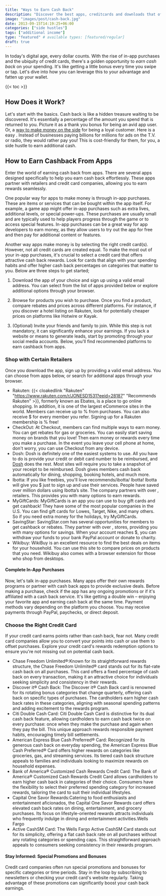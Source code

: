 ```yaml
---
title: "Ways to Earn Cash Back"
description: "Discover the best apps, creditcards and downloads that offer cash back, rewards, coupons, rebates, incentives and more."
image: "images/post/cash-back.jpg"
date: 2013-09-15T14:19:25+06:00
categories: ["side hustles"]
tags: ["additional income"]
type: "featured" # available types: [featured/regular]
draft: true
---
```


In today's digital age, every dollar counts. With the rise of in-app purchases and the ubiquity of credit cards, there's a golden opportunity to _earn cash back_ on your spending. It's like getting a little bonus every time you swipe or tap. Let's dive into how you can leverage this to your advantage and fatten up your wallet.

{{< toc >}}

## How Does it Work? 

Let's start with the basics. Cash back is like a hidden treasure waiting to be discovered. It's essentially a percentage of the amount you spend that is returned to you. Picture it as a thank you bonus for being an avid app user. Or, a [way to make money on the side](/blog/creative-side-hustles) for being a loyal customer. Here is a easy . Instead of businesses paying billions for millions for ads on the T.V. or radio, they would rather pay you! This is cost-friendly for them, for you, a side hustle to earn additional cash.

## How to Earn Cashback From Apps

Enter the world of earning cash back from apps. There are several apps designed specifically to help you earn cash back effortlessly. These apps partner with retailers and credit card companies, allowing you to earn rewards seamlessly.

One popular way for apps to make money is through in-app purchases. These are items or services that can be bought within the app itself. For example, a game app might offer in-app purchases such as extra lives, additional levels, or special power-ups. These purchases are usually small and are typically used to help players progress through the game or to access special features. In-app purchases can be a great way for app developers to earn money, as they allow users to try out the app for free and then pay for additional content or features.

Another way apps make money is by selecting the right credit card(s). However, not all credit cards are created equal. To make the most out of your in-app purchases, it's crucial to select a credit card that offers attractive cash back rewards. Look for cards that align with your spending habits and offer higher cash back percentages on categories that matter to you. Below are three steps to get started;

1. Download the app of your choice and sign up using a valid email address. You can select from the list of apps provided below or explore additional options through your browser.
    
2. Browse for products you wish to purchase. Once you find a product, compare rebates and prices across different platforms. For instance, if you discover a hotel listing on Rakuten, look for potentially cheaper prices on platforms like Hotwire or Kayak.
    
3. (Optional) Invite your friends and family to join. While this step is not mandatory, it can significantly enhance your earnings. If you lack a website or means to generate leads, start by promoting through your social media accounts. Below, you'll find recommended platforms to earn cashback from apps.

### Shop with Certain Retailers

Once you download the app, sign up by providing a valid email address. You can choose from apps below, or search for additional apps through your browser.    

- Rakuten: {{< cloakedlink "Rakuten" "https://www.rakuten.com/r/JONESD1531?eeid=28187" "Recommends Rakuten" >}}, formerly known as Ebates, is a place to go online shopping. In addition, it is one of the largest eCommerce sites in the world. Members can receive up to % from purchases. You can also receive $ for every member you refer. Signing up for a Rakuten membership is % free!
- CheckOut: At Checkout, members can find multiple ways to earn money. You can get rebates for gas or groceries. You can easily start saving money on brands that you love! Then earn money or rewards every time you make a purchase. In the event you leave your cell phone at home, don't worry, you can use Checkout  from any device.
- Dosh: Dosh is definitely one of the easiest systems to use. All you have to do is provide your credit or debit card number to be reimbursed, and [Dosh](http://dosh.com/) does the rest. Most sites will require you to take a snapshot of your receipt to be reimbursed. Dosh gives members cash back automatically for dining, shopping, booking hotels, and much more.
- Ibotta: If you like freebies, you'll love recommends/ibotta/ Ibotta! Ibotta will give you $ just to sign up and use their services. People have saved over  million dollars using Ibotta’s site. The company partners with over , retailers. This provides you with many options to earn rewards.
- MyGiftCards: MyGiftCards is an app you can use to buy gift cards and get cashback! They have some of the most popular companies in the U.S. You can find gift cards for Lowes, Target, Nike, and many others. So if you need extra money for the holidays, try MyGiftCards.
- SavingStar: SavingStar.com has several opportunities for members to get cashback or rebates. They partner with over , stores, providing you with many options for savings. When your account reaches $, you can withdraw your funds to your bank PayPal account or donate to charity.
- Wikibuy: WikiBuy is an excellent resource to find the best deals on items for your household. You can use this site to compare prices on products that you need. Wikibuy also comes with a browser extension for those who shop from desktops.

#### Complete In-App Purchases

Now, let's talk in-app purchases. Many apps offer their own rewards programs or partner with cash back apps to provide exclusive deals. Before making a purchase, check if the app has any ongoing promotions or if it's affiliated with a cash back service. It's like getting a double win – enjoying your favorite app and earning cash back at the same time. Payment methods vary depending on the platform you choose. You may receive payments through PayPal, paychecks, or direct deposit.

### Choose the Right Credit Card

If your credit card earns points rather than cash back, fear not. Many credit card companies allow you to convert your points into cash or use them to offset purchases. Explore your credit card's rewards redemption options to ensure you're not missing out on potential cash back. 

- Chase Freedom Unlimited®:Known for its straightforward rewards structure, the Chase Freedom Unlimited® card stands out for its flat-rate cash back on all purchases. This card offers a fixed percentage of cash back on every transaction, making it an attractive choice for individuals seeking simplicity and consistency in their rewards.
- Discover it® Cash Back: The Discover it® Cash Back card is renowned for its rotating bonus categories that change quarterly, offering cash back on specific types of purchases. The cardholders earn higher cash back rates in these categories, aligning with seasonal spending patterns and adding excitement to the rewards program.
- Citi Double Cash Card: Citi Double Cash Card is distinctive for its dual cash back feature, allowing cardholders to earn cash back twice on every purchase: once when they make the purchase and again when they pay the bill. This unique approach rewards responsible payment habits, encouraging timely bill settlements.
- American Express Blue Cash Preferred® Card: Recognized for its generous cash back on everyday spending, the American Express Blue Cash Preferred® Card offers higher rewards on categories like groceries, gas, and streaming services. Its tiered cash back structure appeals to families and individuals looking to maximize rewards on household expenses.
- Bank of America® Customized Cash Rewards Credit Card: The Bank of America® Customized Cash Rewards Credit Card allows cardholders to earn higher cash back in categories of their choice. Consumers have the flexibility to select their preferred spending category for increased rewards, tailoring the card to suit their individual lifestyles.
- Capital One Savor Rewards:Catering to food enthusiasts and entertainment aficionados, the Capital One Savor Rewards card offers elevated cash back rates on dining, entertainment, and grocery purchases. Its focus on lifestyle-oriented rewards attracts individuals who frequently indulge in dining and entertainment activities.Wells Fargo 
- Active CashSM Card: The Wells Fargo Active CashSM Card stands out for its simplicity, offering a flat cash back rate on all purchases without any rotating categories or spending caps. This straightforward approach appeals to consumers seeking consistency in their rewards program.

#### Stay Informed: Special Promotions and Bonuses

Credit card companies often run special promotions and bonuses for specific categories or time periods. Stay in the loop by subscribing to newsletters or checking your credit card's website regularly. Taking advantage of these promotions can significantly boost your cash back earnings.